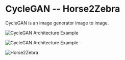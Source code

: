 # CycleGAN -- Horse2Zebra

CycleGAN is an image generator image to image.

![CycleGAN Architecture Example](!https://www.researchgate.net/profile/Song-Gao-15/publication/332932603/figure/fig7/AS:756127935524866@1557286356722/Data-flow-of-CycleGAN-in-this-research.jpg)

![CycleGAN Architecture Example](https://1.bp.blogspot.com/-F7lW08tA2t0/X5424ebzBqI/AAAAAAAAKiA/zq24RKnPc5wwDvjqS7EUuXDzMPb_2rJaACLcBGAsYHQ/s806/Google%2BChromeScreenSnapz098.jpg)

![Horse2Zebra](https://www.tensorflow.org/tutorials/generative/images/horse2zebra_1.png)
